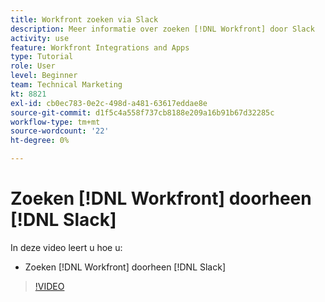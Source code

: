```yaml
---
title: Workfront zoeken via Slack
description: Meer informatie over zoeken [!DNL Workfront] door Slack
activity: use
feature: Workfront Integrations and Apps
type: Tutorial
role: User
level: Beginner
team: Technical Marketing
kt: 8821
exl-id: cb0ec783-0e2c-498d-a481-63617eddae8e
source-git-commit: d1f5c4a558f737cb8188e209a16b91b67d32285c
workflow-type: tm+mt
source-wordcount: '22'
ht-degree: 0%

---
```


# Zoeken [!DNL Workfront] doorheen [!DNL Slack]

In deze video leert u hoe u:

* Zoeken [!DNL Workfront] doorheen [!DNL Slack]

>[!VIDEO](https://video.tv.adobe.com/v/335121/?quality=12)
